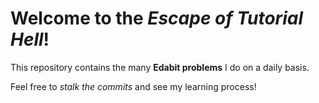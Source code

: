 # Welcome to the *Escape of Tutorial Hell*!

This repository contains the many **Edabit problems** I do on a daily basis.

Feel free to *stalk the commits* and see my learning process!
